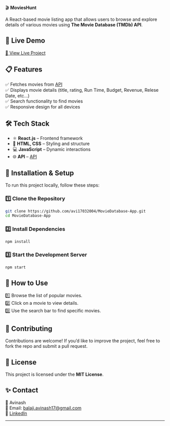 🎬 **MoviesHunt**  

A React-based movie listing app that allows users to browse and explore details of various movies using **The Movie Database (TMDb) API**.  

## 🚀 **Live Demo**  
[🔗 View Live Project](http://movieshuntdb.netlify.app)  

## 📋 **Features**  
✅ Fetches movies from [API](https://api.themoviedb.org)  
✅ Displays movie details (title, rating, Run Time, Budget, Revenue, Relese Date, etc...)  
✅ Search functionality to find movies  
✅ Responsive design for all devices  

## 🛠 **Tech Stack**  
- ⚛️ **React.js** – Frontend framework  
- 🎨 **HTML, CSS** – Styling and structure  
- 💻 **JavaScript** – Dynamic interactions  
- 🌐 **API** – [API](https://api.themoviedb.org)  

## 🚀 **Installation & Setup**  
To run this project locally, follow these steps:  

### 1️⃣ **Clone the Repository**  
```sh
git clone https://github.com/avi17032004/MovieDatabase-App.git
cd MovieDatabase-App
```

### 2️⃣ **Install Dependencies**  
```sh
npm install
```

### 3️⃣ **Start the Development Server**  
```sh
npm start
```

## 📌 **How to Use**  
1️⃣ Browse the list of popular movies.  
2️⃣ Click on a movie to view details.  
3️⃣ Use the search bar to find specific movies.  

## 🐞 **Contributing**  
Contributions are welcome! If you’d like to improve the project, feel free to fork the repo and submit a pull request.  

## 📄 **License**  
This project is licensed under the **MIT License**.  

## ✨ **Contact**  
👤 Avinash  
📧 Email: balaji.avinash17@gmail.com  
🔗 [LinkedIn](www.linkedin.com/in/avinash-b-6b3ba7282)  

---
